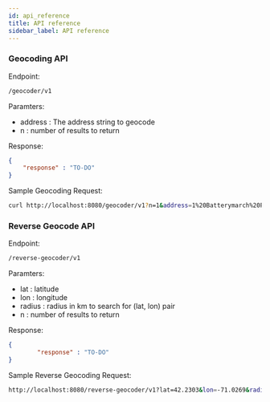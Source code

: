 ```yaml
---
id: api_reference
title: API reference
sidebar_label: API reference
---
```


### Geocoding API

Endpoint:

```bash
/geocoder/v1
```
Paramters:
  - address : The address string to geocode
  - n : number of results to return

Response:
```json
{
	"response" : "TO-DO"
}
```

Sample Geocoding Request:

```bash
curl http://localhost:8080/geocoder/v1?n=1&address=1%20Batterymarch%20Park%20Quincy%20MA
```

### Reverse Geocode API

Endpoint:

```bash
/reverse-geocoder/v1
```
Paramters:
- lat : latitude
- lon : longitude
- radius : radius in km to search for (lat, lon) pair
- n : number of results to return

Response:
```json
{
        "response" : "TO-DO"
}
```

Sample Reverse Geocoding Request:
```bash
http://localhost:8080/reverse-geocoder/v1?lat=42.2303&lon=-71.0269&radius=0.01&n=2
```

